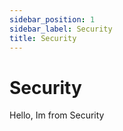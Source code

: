 ```yaml
---
sidebar_position: 1
sidebar_label: Security
title: Security
---
```


# Security

Hello, Im from Security
